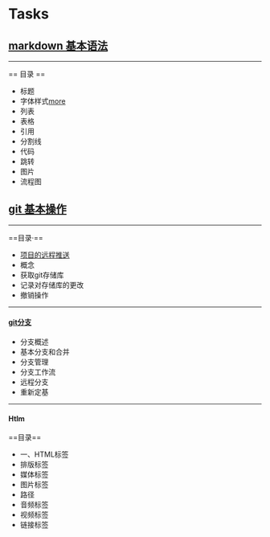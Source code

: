 # Tasks
## [markdown 基本语法](https://github.com/1HYL/Tasks/blob/main/Typora%E4%B8%80%E4%BA%9B%E5%9F%BA%E6%9C%AC%E7%94%A8%E6%B3%95.md)
---------------
== 目录 ==
- 标题
 - 字体样式[more](https://github.com/1HYL/Tasks/blob/main/Typora%E5%BF%AB%E6%8D%B7%E9%94%AE.md)
 - 列表
 - 表格
 - 引用
 - 分割线
 - 代码
 - 跳转
 - 图片
 - 流程图

## [git 基本操作](https://github.com/1HYL/Tasks/blob/main/hello.md)
-----------
==目录·==
- [项目的远程推送](https://github.com/1HYL/Tasks/blob/main/%23%E4%BD%BF%E7%94%A8git%E5%B0%86%E6%9C%AC%E5%9C%B0%E9%A1%B9%E7%9B%AE%E6%8E%A8%E9%80%81%E5%88%B0%E8%BF%9C%E7%A8%8B%E4%BB%93%E5%BA%93GitHub%E4%B8%AD.md)
- 概念
- 获取git存储库
- 记录对存储库的更改
- 撤销操作
--------------

#### [git分支](https://github.com/1HYL/Tasks/blob/main/%3D%3Dhtml%E6%A0%87%E7%AD%BE%3D%3D.md)
- 分支概述
- 基本分支和合并
- 分支管理
- 分支工作流
- 远程分支
- 重新定基
----------------

#### Htlm
==目录==
 - 一、HTML标签
 - 排版标签
 - 媒体标签
 - 图片标签
 - 路径
 - 音频标签
 - 视频标签
 - 链接标签
